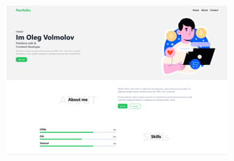 ![](https://github.com/Volmol16/My-Profile-Nuxt/blob/main/public/%D0%A1%D0%BA%D1%80%D0%B8%D0%BD%D1%88%D0%BE%D1%82%20%D1%81%D0%B4%D0%B5%D0%BB%D0%B0%D0%BD%D0%BD%D1%8B%D0%B9%202024-09-28%20%D0%B2%2023.07.56.png)
